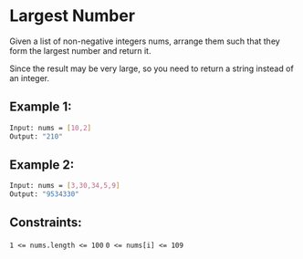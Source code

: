 # Largest Number

Given a list of non-negative integers nums, arrange them such that they form the largest number and return it.

Since the result may be very large, so you need to return a string instead of an integer.

## Example 1:

```bash
Input: nums = [10,2]
Output: "210"
```

## Example 2:

```bash
Input: nums = [3,30,34,5,9]
Output: "9534330"
```

## Constraints:

`1 <= nums.length <= 100`
`0 <= nums[i] <= 109`